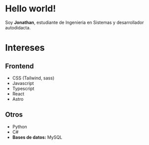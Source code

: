 # Hello world!

Soy **Jonathan**, estudiante de Ingenieria en Sistemas y desarrollador autodidacta.

# Intereses
## Frontend
 - CSS (Tailwind, sass)
 - Javascript
 - Typescript
 - React
 - Astro

## Otros
- Python
- C#
- **Bases de datos:** MySQL
